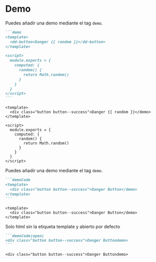 # Demo

Puedes añadir una demo mediante el tag `demo`.

````markdown
```demo
<template>
  <dd-button>Danger {{ random }}</dd-button>
</template>

<script>
  module.exports = {
    computed: {
      random() {
        return Math.random()
      }
    }
  }
</script>
```
````

```demo
<template>
  <div class="button button--success">Danger {{ random }}</demo>
</template>

<script>
  module.exports = {
    computed: {
      random() {
        return Math.random()
      }
    }
  }
</script>
```

Puedes añadir una demo mediante el tag `demo`.

````markdown
```demoCode
<template>
  <div class="button button--success">Danger Button</demo>
</template>
```
````

```demoCode
<template>
  <div class="button button--success">Danger Button</demo>
</template>
```

Solo html sin la etiqueta template y abierto por defecto

````markdown
```demoCode(open)
<div class="button button--success">Danger Buttondemo>
```
````

```demoCode(open)
<div class="button button--success">Danger Buttondemo>
```
